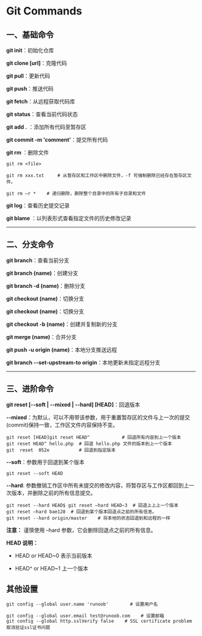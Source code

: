 # Git Commands

## 一、基础命令

**git init**：初始化仓库

**git clone [url]**：克隆代码

**git pull**：更新代码

**git push**：推送代码

**git fetch**：从远程获取代码库

**git status**：查看当前代码状态

**git add .** ：添加所有代码至暂存区

**git commit -m 'comment'**：提交所有代码

**git rm <file>**：删除文件

```git
git rm <file>

git rm xxx.txt     # 从暂存区和工作区中删除文件，-f 可强制删除已经存在暂存区文件。

git rm –r *    # 递归删除，删除整个目录中的所有子目录和文件
```

**git log**：查看历史提交记录

**git blame <file>**：以列表形式查看指定文件的历史修改记录

----------

## 二、分支命令

**git branch**：查看当前分支

**git branch (name)**：创建分支

**git branch -d (name)**：删除分支

**git checkout (name)**：切换分支

**git checkout (name)**：切换分支

**git checkout -b (name)**：创建并复制新的分支

**git merge (name)**：合并分支

**git push -u origin (name)**：本地分支推送远程

**git branch --set-upstream-to origin**：本地更新未指定远程分支

----------

## 三、进阶命令

**git reset [--soft | --mixed | --hard] [HEAD]**：回退版本

**--mixed**：为默认，可以不用带该参数，用于重置暂存区的文件与上一次的提交(commit)保持一致，工作区文件内容保持不变。

```git
git reset [HEAD]git reset HEAD^            # 回退所有内容到上一个版本  
git reset HEAD^ hello.php  # 回退 hello.php 文件的版本到上一个版本  
git  reset  052e           # 回退到指定版本
```

**--soft**：参数用于回退到某个版本

```git
git reset --soft HEAD
```

**--hard**: 参数撤销工作区中所有未提交的修改内容，将暂存区与工作区都回到上一次版本，并删除之前的所有信息提交。

```git
git reset --hard HEAD$ git reset –hard HEAD~3  # 回退上上上一个版本  
git reset –hard bae128  # 回退到某个版本回退点之前的所有信息。 
git reset --hard origin/master    # 将本地的状态回退到和远程的一样 
```

**注意：** 谨慎使用 –hard 参数，它会删除回退点之前的所有信息。

**HEAD 说明：**

- HEAD or HEAD~0 表示当前版本

- HEAD^ or HEAD~1 上一个版本

## 其他设置

```git
git config --global user.name 'runoob'        # 设置用户名

git config --global user.email test@runoob.com    # 设置邮箱
git config --global http.sslVerify false    # SSL certificate problem 取消验证ssl证书问题
```
